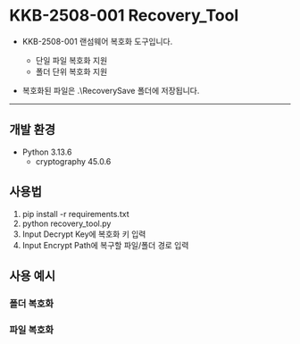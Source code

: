 # KKB-2508-001 Recovery_Tool

* KKB-2508-001 랜섬웨어 복호화 도구입니다.
  * 단일 파일 복호화 지원
  * 폴더 단위 복호화 지원
  
* 복호화된 파일은 .\RecoverySave 폴더에 저장됩니다.

---

## 개발 환경

 * Python 3.13.6
   * cryptography 45.0.6

## 사용법

1. pip install -r requirements.txt
2. python recovery_tool.py
3. Input Decrypt Key에 복호화 키 입력
4. Input Encrypt Path에 복구할 파일/폴더 경로 입력

## 사용 예시

### 폴더 복호화



### 파일 복호화